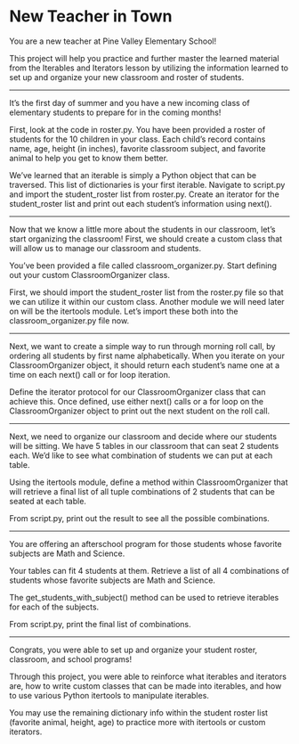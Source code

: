 # New Teacher in Town

You are a new teacher at Pine Valley Elementary School!

This project will help you practice and further master the learned material from the Iterables and Iterators lesson by utilizing the information learned to set up and organize your new classroom and roster of students.

---

It’s the first day of summer and you have a new incoming class of elementary students to prepare for in the coming months!

First, look at the code in roster.py. You have been provided a roster of students for the 10 children in your class. Each child’s record contains name, age, height (in inches), favorite classroom subject, and favorite animal to help you get to know them better.

We’ve learned that an iterable is simply a Python object that can be traversed. This list of dictionaries is your first iterable. Navigate to script.py and import the student_roster list from roster.py. Create an iterator for the student_roster list and print out each student’s information using next().

---

Now that we know a little more about the students in our classroom, let’s start organizing the classroom! First, we should create a custom class that will allow us to manage our classroom and students.

You’ve been provided a file called classroom_organizer.py. Start defining out your custom ClassroomOrganizer class.

First, we should import the student_roster list from the roster.py file so that we can utilize it within our custom class. Another module we will need later on will be the itertools module. Let’s import these both into the classroom_organizer.py file now.

---

Next, we want to create a simple way to run through morning roll call, by ordering all students by first name alphabetically. When you iterate on your ClassroomOrganizer object, it should return each student’s name one at a time on each next() call or for loop iteration.

Define the iterator protocol for our ClassroomOrganizer class that can achieve this. Once defined, use either next() calls or a for loop on the ClassroomOrganizer object to print out the next student on the roll call.

---


Next, we need to organize our classroom and decide where our students will be sitting. We have 5 tables in our classroom that can seat 2 students each. We’d like to see what combination of students we can put at each table.

Using the itertools module, define a method within ClassroomOrganizer that will retrieve a final list of all tuple combinations of 2 students that can be seated at each table.

From script.py, print out the result to see all the possible combinations.

---

You are offering an afterschool program for those students whose favorite subjects are Math and Science.

Your tables can fit 4 students at them. Retrieve a list of all 4 combinations of students whose favorite subjects are Math and Science.

The get_students_with_subject() method can be used to retrieve iterables for each of the subjects.

From script.py, print the final list of combinations.

---

Congrats, you were able to set up and organize your student roster, classroom, and school programs!

Through this project, you were able to reinforce what iterables and iterators are, how to write custom classes that can be made into iterables, and how to use various Python itertools to manipulate iterables.

You may use the remaining dictionary info within the student roster list (favorite animal, height, age) to practice more with itertools or custom iterators.